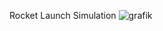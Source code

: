 Rocket Launch Simulation
![grafik](https://github.com/Flodurs/rocketLaunch/assets/76902177/d3279203-23fd-406d-88cd-ac6e7c64140d)

